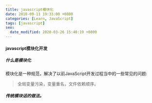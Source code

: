 ```yaml
---
title: javascript模块化
date: 2018-09-11 19:33:00 +0800
categories: [Learn, JavaScript]
tags: [javascript]
seo:
  date_modified: 2020-03-26 15:48:19 +0800
---
```


#### javascript模块化开发

##### 什么是模块化

模块化是一种规范，解决了以前JavaScript开发过程当中的一些常见的问题:

> 全局变量污染，变量重名，文件依赖顺序。

##### 传统模块话的做法。

